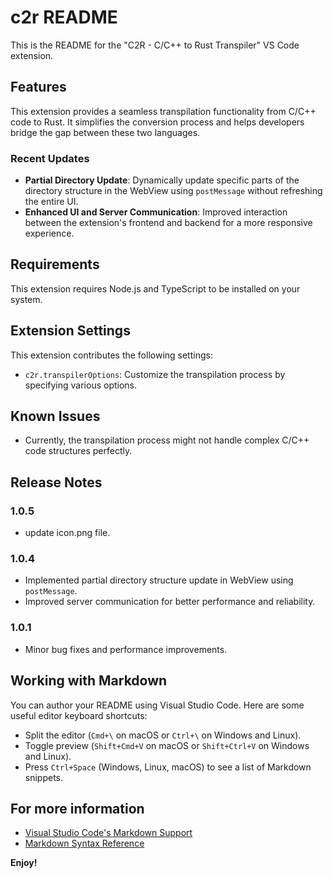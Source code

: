 # c2r README  

This is the README for the "C2R - C/C++ to Rust Transpiler" VS Code extension.  

## Features  

This extension provides a seamless transpilation functionality from C/C++ code to Rust. It simplifies the conversion process and helps developers bridge the gap between these two languages.  

### Recent Updates  

- **Partial Directory Update**: Dynamically update specific parts of the directory structure in the WebView using `postMessage` without refreshing the entire UI.  
- **Enhanced UI and Server Communication**: Improved interaction between the extension's frontend and backend for a more responsive experience.  

## Requirements  

This extension requires Node.js and TypeScript to be installed on your system.  

## Extension Settings  

This extension contributes the following settings:  

* `c2r.transpilerOptions`: Customize the transpilation process by specifying various options.  

## Known Issues  

- Currently, the transpilation process might not handle complex C/C++ code structures perfectly.  

## Release Notes  

### 1.0.5

- update icon.png file.

### 1.0.4  

- Implemented partial directory structure update in WebView using `postMessage`.  
- Improved server communication for better performance and reliability.  

### 1.0.1  

- Minor bug fixes and performance improvements.  

## Working with Markdown  

You can author your README using Visual Studio Code. Here are some useful editor keyboard shortcuts:  

* Split the editor (`Cmd+\` on macOS or `Ctrl+\` on Windows and Linux).  
* Toggle preview (`Shift+Cmd+V` on macOS or `Shift+Ctrl+V` on Windows and Linux).  
* Press `Ctrl+Space` (Windows, Linux, macOS) to see a list of Markdown snippets.  

## For more information  

* [Visual Studio Code's Markdown Support](http://code.visualstudio.com/docs/languages/markdown)  
* [Markdown Syntax Reference](https://help.github.com/articles/markdown-basics/)  

**Enjoy!**  